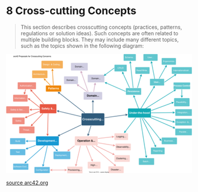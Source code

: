 # 8 Cross-cutting Concepts 

> This section describes crosscutting concepts (practices, patterns, regulations or solution ideas). Such concepts are often related to multiple building blocks. They may include many different topics, such as the topics shown in the following diagram:

![concepts](assets/08-concepts-EN.drawio.svg)

[source arc42.org](https://docs.arc42.org/section-8/)
